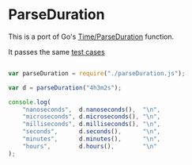 # ParseDuration

This is a port of Go's [Time/ParseDuration](http://golang.org/pkg/time/#ParseDuration) function.

It passes the same [test cases](http://golang.org/src/pkg/time/time_test.go#L1194)

``` js

var parseDuration = require("./parseDuration.js");

var d = parseDuration("4h3m2s");

console.log(
    "nanoseconds",  d.nanoseconds(),  "\n",
    "microseconds", d.microseconds(), "\n",
    "milliseconds", d.milliseconds(), "\n",
    "seconds",      d.seconds(),      "\n",
    "minutes",      d.minutes(),      "\n",
    "hours",        d.hours(),        "\n"
);

```




